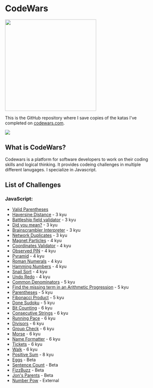 # CodeWars

<img src="https://miro.medium.com/max/800/0*A9tl7UqgiAG7RNoz.webp" width=300 />

This is the GitHub repository where I save copies of the katas I've completed on
[codewars.com](https://www.codewars.com/).

<img src="https://www.codewars.com/users/SachiGoto/badges/large">

## What is CodeWars?

Codewars is a platform for software developers to work on their coding skills and logical thinking.
It provides codeing challenges in multiple different lanugages. I specialize in Javascript. 

## List of Challenges

### JavaScript:


* [Valid Parentheses](code-wars/5kyu/valid-parentheses-5kyu.js)
* [Haversine Distance](js/haversine.js) - 3 kyu
* [Battleship field validator](js/battleship_validator.js) - 3 kyu
* [Did you mean?](js/did_you_mean.js) - 3 kyu
* [Brainscrambler Interpreter](js/brainscrambler.js) - 3 kyu
* [Network Duplicates](js/network_duplicates.js) - 3 kyu
* [Magnet Particles](js/magnet_particles.js) - 4 kyu
* [Coordinates Validator](js/coordinates.js) - 4 kyu
* [Observed PIN](js/observed_pin.js) - 4 kyu
* [Pyramid](js/pyramid.js) - 4 kyu
* [Roman Numerals](js/roman_numerals.js) - 4 kyu
* [Hamming Numbers](js/hamming_numbers.js) - 4 kyu
* [Snail Sort](js/snail_sort.js) - 4 kyu
* [Undo Redo](js/undo_redo.js) - 4 kyu
* [Common Denominators](js/common_denominators.js) - 5 kyu
* [Find the missing term in an Arithmetic Progression](js/missing_num_progression.js) -
  5 kyu
* [Parentheses](js/parentheses.js) - 5 kyu
* [Fibonacci Product](js/fib_product.js) - 5 kyu
* [Done Sudoku](js/done_sudoku.js) - 5 kyu
* [Bit Counting](js/bit_counting.js) - 6 kyu
* [Consecutive Strings](js/consecutive_strings.js) - 6 kyu
* [Running Pace](js/beta/running_pace.js) - 6 kyu
* [Divisors](js/divisors.js) - 6 kyu
* [Group Check](js/group_check.js) - 6 kyu
* [Morse](js/morse_1.js) - 6 kyu
* [Name Formatter](js/name_formatter.js) - 6 kyu
* [Tickets](js/tickets.js) - 6 kyu
* [Walk](js/walk.js) - 6 kyu
* [Positive Sum](js/positive_sum.js) - 8 kyu
* [Eggs](js/eggs.js) - Beta
* [Sentence Count](js/sentence_count.js) - Beta
* [FizzBuzz](js/fizzbuzz.js) - Beta
* [Jon's Parents](js/beta/jon_parents.js) - Beta
* [Number Pow](js/number_pow.js) - External

